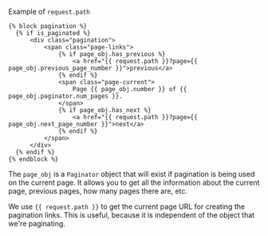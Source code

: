 
Example of `request.path`

    {% block pagination %}
      {% if is_paginated %}
          <div class="pagination">
              <span class="page-links">
                  {% if page_obj.has_previous %}
                      <a href="{{ request.path }}?page={{ page_obj.previous_page_number }}">previous</a>
                  {% endif %}
                  <span class="page-current">
                      Page {{ page_obj.number }} of {{ page_obj.paginator.num_pages }}.
                  </span>
                  {% if page_obj.has_next %}
                      <a href="{{ request.path }}?page={{ page_obj.next_page_number }}">next</a>
                  {% endif %}
              </span>
          </div>
      {% endif %}
    {% endblock %}

The `page_obj` is a `Paginator` object that will exist if pagination is being used on the current page. It allows you to get all the information about the current page, previous pages, how many pages there are, etc.

We use `{{ request.path }}` to get the current page URL for creating the pagination links. This is useful, because it is independent of the object that we're paginating.